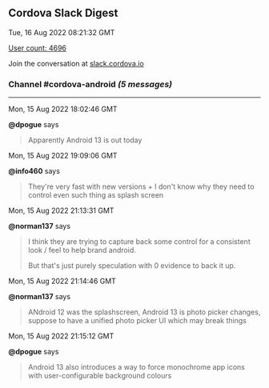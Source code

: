 ## Cordova Slack Digest
Tue, 16 Aug 2022 08:21:32 GMT

[User count: 4696](https://cordova.slack.com/)


Join the conversation at [slack.cordova.io](http://slack.cordova.io/)

### __Channel #cordova-android__ _(5 messages)_
---

Mon, 15 Aug 2022 18:02:46 GMT

__@dpogue__ says 
> Apparently Android 13 is out today
> 

Mon, 15 Aug 2022 19:09:06 GMT

__@info460__ says 
> They're very fast with new versions + I don't know why they need to control even such thing as splash screen
> 

Mon, 15 Aug 2022 21:13:31 GMT

__@norman137__ says 
> I think they are trying to capture back some control for a consistent look / feel to help brand android.
> 
> But that's just purely speculation with 0 evidence to back it up.
> 

Mon, 15 Aug 2022 21:14:46 GMT

__@norman137__ says 
> ANdroid 12 was the splashscreen, Android 13 is photo picker changes, suppose to have a unified photo picker UI which may break things
> 

Mon, 15 Aug 2022 21:15:12 GMT

__@dpogue__ says 
> Android 13 also introduces a way to force monochrome app icons with user-configurable background colours
> 
